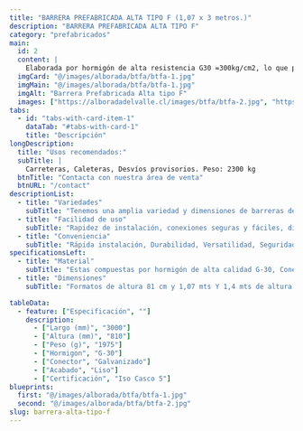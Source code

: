 ```yaml
---
title: "BARRERA PREFABRICADA ALTA TIPO F (1,07 x 3 metros.)"
description: "BARRERA PREFABRICADA ALTA TIPO F"
category: "prefabricados"
main:
  id: 2
  content: |
    Elaborada por hormigón de alta resistencia G30 =300kg/cm2, lo que permite soportar impactos y fuerzas considerables, su estructura (armadura) conformada por acero tipo estriado A630 - 420H y conectores o enganche galvanizados en caliente, según manual de carretera vol. 5.
  imgCard: "@/images/alborada/btfa/btfa-1.jpg"
  imgMain: "@/images/alborada/btfa/btfa-1.jpg"
  imgAlt: "Barrera Prefabricada Alta tipo F"
  images: ["https://alboradadelvalle.cl/images/btfa/btfa-2.jpg", "https://alboradadelvalle.cl/images/btfa/btfa-3.jpg", "https://alboradadelvalle.cl/images/btfa/btfa-4.jpg"]
tabs:
  - id: "tabs-with-card-item-1"
    dataTab: "#tabs-with-card-1"
    title: "Descripción"
longDescription:
  title: "Usos recomendados:"
  subTitle: |
    Carreteras, Caleteras, Desvíos provisorios. Peso: 2300 kg 
  btnTitle: "Contacta con nuestra área de venta"
  btnURL: "/contact"
descriptionList:
  - title: "Variedades"
    subTitle: "Tenemos una amplia variedad y dimensiones de barreras de hormigón para adaptarse a las diversas aplicaciones y espacios."
  - title: "Facilidad de uso"
    subTitle: "Rapidez de instalación, conexiones seguras y fáciles, diseño ergonómico."
  - title: "Conveniencia"
    subTitle: "Rápida instalación, Durabilidad, Versatilidad, Seguridad y reutilizables."
specificationsLeft:
  - title: "Material"
    subTitle: "Estas compuestas por hormigón de alta calidad G-30, Conectores Galvanizados y Acero estriado."
  - title: "Dimensiones"
    subTitle: "Formatos de altura 81 cm y 1,07 mts Y 1,4 mts de altura."

tableData:
  - feature: ["Especificación", ""]
    description:
      - ["Largo (mm)", "3000"]
      - ["Altura (mm)", "810"]
      - ["Peso (g)", "1975"]
      - ["Hormigon", "G-30"]
      - ["Conector", "Galvanizado"]
      - ["Acabado", "Liso"]
      - ["Certificación", "Iso Casco 5"]
blueprints:
  first: "@/images/alborada/btfa/btfa-1.jpg"
  second: "@/images/alborada/btfa/btfa-2.jpg"
slug: barrera-alta-tipo-f
---
```

